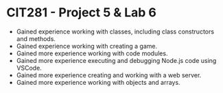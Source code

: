 # CIT281 - Project 5 & Lab 6

- Gained experience working with classes, including class constructors and methods.
- Gained experience working with creating a game.
- Gained more experience working with code modules.
- Gained more experience executing and debugging Node.js code using VSCode.
- Gained more experience creating and working with a web server.
- Gained more experience working with objects and arrays.
